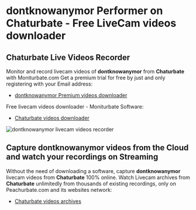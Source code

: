 # dontknowanymor Performer on Chaturbate - Free LiveCam videos downloader

## Chaturbate Live Videos Recorder

Monitor and record livecam videos of **dontknowanymor** from **Chaturbate** with Moniturbate.com
Get a premium trial for free by just and only registering with your Email address:
* [dontknowanymor Premium videos downloader](https://moniturbate.com/request-demo-licence-key.html)

Free livecam videos downloader - Moniturbate Software:
* [Chaturbate videos downloader](https://moniturbate.com/moniturbate-download-software.html)

![dontknowanymor livecam videos recorder](https://peachurnet.com/templates/moniturbate-software.png)


## Capture dontknowanymor videos from the Cloud and watch your recordings on Streaming

Without the need of downloading a software, capture **dontknowanymor** livecam videos from **Chaturbate** 100% online.
Watch Livecam archives from **Chaturbate** unlimitedly from thousands of existing recordings, only on Peachurbate.com and its websites network:
* [Chaturbate videos archives](https://peachurnet.com/)